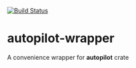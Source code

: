 [![Build Status](https://travis-ci.org/Logarithmus/autopilot-wrapper.svg?branch=master)](https://travis-ci.org/Logarithmus/autopilot-wrapper)
# autopilot-wrapper
A convenience wrapper for **autopilot** crate
